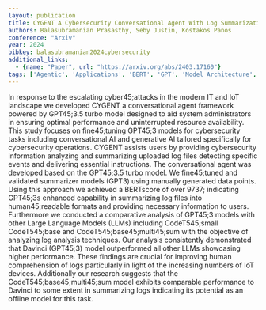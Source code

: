 ```yaml
---
layout: publication
title: CYGENT A Cybersecurity Conversational Agent With Log Summarization Powered By GPT45;3
authors: Balasubramanian Prasasthy, Seby Justin, Kostakos Panos
conference: "Arxiv"
year: 2024
bibkey: balasubramanian2024cybersecurity
additional_links:
  - {name: "Paper", url: "https://arxiv.org/abs/2403.17160"}
tags: ['Agentic', 'Applications', 'BERT', 'GPT', 'Model Architecture', 'Reinforcement Learning', 'Security', 'Tools']
---
```

In response to the escalating cyber45;attacks in the modern IT and IoT landscape we developed CYGENT a conversational agent framework powered by GPT45;3.5 turbo model designed to aid system administrators in ensuring optimal performance and uninterrupted resource availability. This study focuses on fine45;tuning GPT45;3 models for cybersecurity tasks including conversational AI and generative AI tailored specifically for cybersecurity operations. CYGENT assists users by providing cybersecurity information analyzing and summarizing uploaded log files detecting specific events and delivering essential instructions. The conversational agent was developed based on the GPT45;3.5 turbo model. We fine45;tuned and validated summarizer models (GPT3) using manually generated data points. Using this approach we achieved a BERTscore of over 9737; indicating GPT45;3s enhanced capability in summarizing log files into human45;readable formats and providing necessary information to users. Furthermore we conducted a comparative analysis of GPT45;3 models with other Large Language Models (LLMs) including CodeT545;small CodeT545;base and CodeT545;base45;multi45;sum with the objective of analyzing log analysis techniques. Our analysis consistently demonstrated that Davinci (GPT45;3) model outperformed all other LLMs showcasing higher performance. These findings are crucial for improving human comprehension of logs particularly in light of the increasing numbers of IoT devices. Additionally our research suggests that the CodeT545;base45;multi45;sum model exhibits comparable performance to Davinci to some extent in summarizing logs indicating its potential as an offline model for this task.
